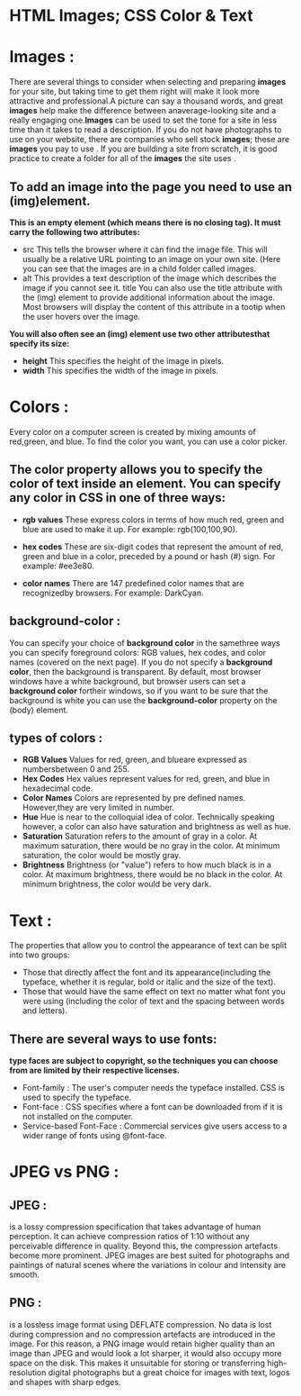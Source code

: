 # HTML Images; CSS Color & Text

# Images :

There are several things to consider when selecting and preparing **images** for your site, but taking time to get them right will make it look more attractive and professional.A picture can say a thousand words, and great **images** help make the difference between anaverage-looking site and a really engaging one.**Images** can be used to set the tone for a site in less time than it takes to read a description. If you do not have photographs to use on your website, there are companies who sell stock **images**; these are **images** you pay to use . If you are building a site from scratch, it is good practice to create a folder for all of the **images** the site uses .



 ## To add an **image** into the page you need to use an (img)element. 
 **This is an empty element (which means there is no closing tag). It must carry the following two attributes:**
- src
This tells the browser where it can find the image file. This will usually be a relative URL pointing to an image on your
own site. (Here you can see that the images are in a child folder called images.
- alt
This provides a text description of the image which describes the image if you cannot see it. title
You can also use the title attribute with the (img) element to provide additional information about the image. Most browsers will display the content of this attribute in a tootip when the user hovers over the image.


**You will also often see an (img) element use two other attributesthat specify its size:**
- **height** This specifies the height of the image in pixels.
- **width** This specifies the width of the image in pixels.


# Colors :
Every color on a computer screen is created by mixing amounts of red,green, and blue. To find the color you want, you can use a color picker.
## The color property allows you to specify the color of text inside an element. You can specify any color in CSS in one of three ways:
- **rgb values** These express colors in terms of how much red, green and blue are used to make it up. For example: rgb(100,100,90).

- **hex codes** These are six-digit codes that represent the amount of red, green and blue in a color, preceded by a pound or hash (#) sign. For example: #ee3e80.

- **color names** There are 147 predefined color names that are recognizedby browsers. For example: DarkCyan.

## background-color : 
You can specify your choice of **background color** in the samethree ways you can specify foreground colors: RGB values,
hex codes, and color names (covered on the next page). If you do not specify a **background color**, then the
background is transparent. By default, most browser windows have a white background, but browser users can set a **background color** fortheir windows, so if you want to be sure that the background is white you can use the
**background-color** property on the (body) element.

## types of colors :
- **RGB Values** Values for red, green, and blueare expressed as numbersbetween 0 and 255. 
- **Hex Codes** Hex values represent values for red, green, and blue in hexadecimal code.
- **Color Names** Colors are represented by pre defined names. However,they are very limited in number.
- **Hue** Hue is near to the colloquial idea of color. Technically speaking however, a color can also have saturation    and brightness as well as hue.
- **Saturation** Saturation refers to the amount of gray in a color. At maximum saturation, there would be no gray in the color. At minimum saturation, the color would be mostly gray.
- **Brightness** Brightness (or "value") refers to how much black is in a color. At maximum brightness, there would be no black in the color. At minimum brightness, the color would be very dark.


# Text :
The properties that allow you to control the appearance of text can be split into two groups:
- Those that directly affect the font and its appearance(including the typeface, whether it is regular, bold or italic and the size of the text).
- Those that would have the same effect on text no matter what font you were using (including the color of text and the spacing between words and letters).

## There are several ways to use fonts:
**type faces are subject to copyright, so the techniques you can choose from are limited by their respective licenses.**
- Font-family : The user's computer needs the typeface installed. CSS is used to specify the typeface.
- Font-face : CSS specifies where a font can be downloaded from if it is not installed on the computer.
- Service-based Font-Face : Commercial services give users access to a wider range of fonts using @font-face.


# JPEG vs PNG :
## JPEG :
 is a lossy compression specification that takes advantage of human perception. It can achieve compression ratios of 1:10 without any perceivable difference in quality. Beyond this, the compression artefacts become more prominent. JPEG images are best suited for photographs and paintings of natural scenes where the variations in colour and intensity are smooth.

## PNG :
 is a lossless image format using DEFLATE compression. No data is lost during compression and no compression artefacts are introduced in the image. For this reason, a PNG image would retain higher quality than an image than JPEG and would look a lot sharper, it would also occupy more space on the disk. This makes it unsuitable for storing or transferring high-resolution digital photographs but a great choice for images with text, logos and shapes with sharp edges.